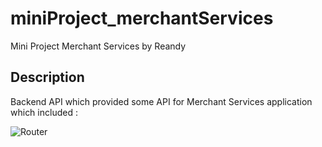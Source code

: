 # miniProject_merchantServices
Mini Project Merchant Services by Reandy

## Description
Backend API which provided some API for Merchant Services application 
which included :

![Router](https://drive.google.com/file/d/1Q9-MEAPbNwxpdUZup-oo2vCFqpRzTHx9/view?usp=share_link)
